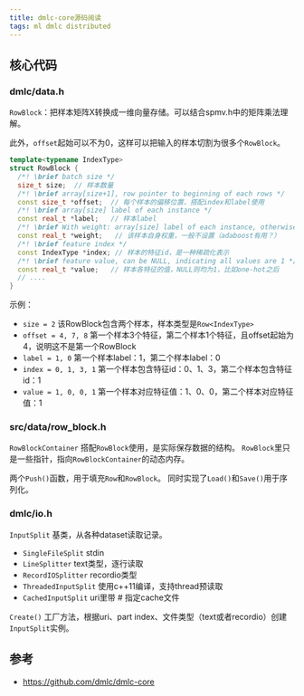 ```yaml
---
title: dmlc-core源码阅读
tags: ml dmlc distributed
---
```



## 核心代码

### dmlc/data.h

`RowBlock`：把样本矩阵X转换成一维向量存储。可以结合spmv.h中的矩阵乘法理解。

此外，`offset`起始可以不为0，这样可以把输入的样本切割为很多个`RowBlock`。

```c++
template<typename IndexType>
struct RowBlock {
  /*! \brief batch size */
  size_t size;  // 样本数量
  /*! \brief array[size+1], row pointer to beginning of each rows */
  const size_t *offset;  // 每个样本的偏移位置，搭配index和label使用
  /*! \brief array[size] label of each instance */
  const real_t *label;   // 样本label
  /*! \brief With weight: array[size] label of each instance, otherwise nullptr */
  const real_t *weight;   // 该样本自身权重，一般不设置（adaboost有用？）
  /*! \brief feature index */
  const IndexType *index; // 样本的特征id，是一种稀疏化表示
  /*! \brief feature value, can be NULL, indicating all values are 1 */
  const real_t *value;   // 样本各特征的值，NULL则均为1，比如one-hot之后
  // ....
}
```

示例：

- `size = 2`    该RowBlock包含两个样本，样本类型是`Row<IndexType>`
- `offset = 4, 7, 8`   第一个样本3个特征，第二个样本1个特征，且offset起始为4，说明这不是第一个RowBlock
- `label = 1, 0`   第一个样本label：1，第二个样本label：0
- `index = 0, 1, 3, 1`   第一个样本包含特征id：0、1、3，第二个样本包含特征id：1
- `value = 1, 0, 0, 1`   第一个样本对应特征值：1、0、0，第二个样本对应特征值：1

### src/data/row_block.h

`RowBlockContainer` 搭配`RowBlock`使用，是实际保存数据的结构。
`RowBlock`里只是一些指针，指向`RowBlockContainer`的动态内存。

两个`Push()`函数，用于填充`Row`和`RowBlock`。
同时实现了`Load()`和`Save()`用于序列化。

### dmlc/io.h

`InputSplit` 基类，从各种dataset读取记录。

- `SingleFileSplit` stdin
- `LineSplitter` text类型，逐行读取
- `RecordIOSplitter` recordio类型
- `ThreadedInputSplit` 使用c++11编译，支持thread预读取
- `CachedInputSplit` uri里带 # 指定cache文件

`Create()` 工厂方法，根据uri、part index、文件类型（text或者recordio）创建`InputSplit`实例。

## 参考

- https://github.com/dmlc/dmlc-core
